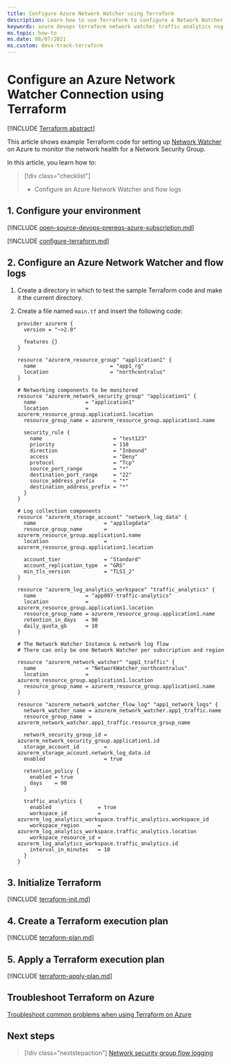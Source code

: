 ```yaml
---
title: Configure Azure Network Watcher using Terraform
description: Learn how to use Terraform to configure a Network Watcher and NSG flow logs in Azure.
keywords: azure devops terraform network watcher traffic analytics nsg
ms.topic: how-to
ms.date: 08/07/2021
ms.custom: devx-track-terraform
---
```


# Configure an Azure Network Watcher Connection using Terraform

[!INCLUDE [Terraform abstract](./includes/abstract.md)]

This article shows example Terraform code for setting up [Network Watcher](/azure/network-watcher/network-watcher-monitoring-overview) on Azure to monitor the network health for a Network Security Group.

In this article, you learn how to:

> [!div class="checklist"]
> * Configure an Azure Network Watcher and flow logs

## 1. Configure your environment

[!INCLUDE [open-source-devops-prereqs-azure-subscription.md](../includes/open-source-devops-prereqs-azure-subscription.md)]

[!INCLUDE [configure-terraform.md](includes/configure-terraform.md)]

## 2. Configure an Azure Network Watcher and flow logs

1. Create a directory in which to test the sample Terraform code and make it the current directory.

1. Create a file named `main.tf` and insert the following code:

    ```hcl
    provider azurerm {
      version = "~>2.0"
    
      features {}
    }
    
    resource "azurerm_resource_group" "application1" {
      name                        = "app1_rg"
      location                    = "northcentralus"
    }
    
    # Networking components to be monitored
    resource "azurerm_network_security_group" "application1" {
      name                = "application1"
      location            = azurerm_resource_group.application1.location
      resource_group_name = azurerm_resource_group.application1.name
    
      security_rule {
        name                       = "test123"
        priority                   = 110
        direction                  = "Inbound"
        access                     = "Deny"
        protocol                   = "Tcp"
        source_port_range          = "*"
        destination_port_range     = "22"
        source_address_prefix      = "*"
        destination_address_prefix = "*"
      }
    }
    
    # Log collection components
    resource "azurerm_storage_account" "network_log_data" {
      name                      = "app1logdata"
      resource_group_name       = azurerm_resource_group.application1.name
      location                  = azurerm_resource_group.application1.location
    
      account_tier              = "Standard"
      account_replication_type  = "GRS"
      min_tls_version           = "TLS1_2"
    }
    
    resource "azurerm_log_analytics_workspace" "traffic_analytics" {
      name                = "app007-traffic-analytics"
      location            = azurerm_resource_group.application1.location
      resource_group_name = azurerm_resource_group.application1.name
      retention_in_days   = 90
      daily_quota_gb      = 10
    }
    
    # The Network Watcher Instance & network log flow
    # There can only be one Network Watcher per subscription and region
    
    resource "azurerm_network_watcher" "app1_traffic" {
      name                = "NetworkWatcher_northcentralus"
      location            = azurerm_resource_group.application1.location
      resource_group_name = azurerm_resource_group.application1.name
    }
    
    resource "azurerm_network_watcher_flow_log" "app1_network_logs" {
      network_watcher_name = azurerm_network_watcher.app1_traffic.name
      resource_group_name  = azurerm_network_watcher.app1_traffic.resource_group_name
    
      network_security_group_id = azurerm_network_security_group.application1.id
      storage_account_id        = azurerm_storage_account.network_log_data.id
      enabled                   = true
    
      retention_policy {
        enabled = true
        days    = 90
      }
    
      traffic_analytics {
        enabled               = true
        workspace_id          = azurerm_log_analytics_workspace.traffic_analytics.workspace_id
        workspace_region      = azurerm_log_analytics_workspace.traffic_analytics.location
        workspace_resource_id = azurerm_log_analytics_workspace.traffic_analytics.id
        interval_in_minutes   = 10
      }
    }
    ```

## 3. Initialize Terraform

[!INCLUDE [terraform-init.md](includes/terraform-init.md)]

## 4. Create a Terraform execution plan

[!INCLUDE [terraform-plan.md](includes/terraform-plan.md)]

## 5. Apply a Terraform execution plan

[!INCLUDE [terraform-apply-plan.md](includes/terraform-apply-plan.md)]

## Troubleshoot Terraform on Azure

[Troubleshoot common problems when using Terraform on Azure](troubleshoot.md)

## Next steps

> [!div class="nextstepaction"] 
> [Network security group flow logging](/azure/network-watcher/network-watcher-nsg-flow-logging-overview)
